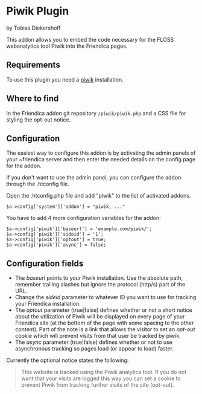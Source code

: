 Piwik Plugin
============

by Tobias Diekershoff 

This addon allows you to embed the code necessary for the FLOSS webanalytics
tool Piwik into the Friendica pages.

Requirements
------------

To use this plugin you need a [piwik](http://piwik.org/) installation.

Where to find
-------------

In the Friendica addon git repository `/piwik/piwik.php` and a CSS file for
styling the opt-out notice.

Configuration
-------------

The easiest way to configure this addon is by activating the admin panels of
your ~friendica server and then enter the needed details on the config page
for the addon.

If you don't want to use the admin panel, you can configure the addon through
the .htconfig file.

Open the .htconfig.php file and add "piwik" to the list of activated addons.

    $a->config['system']['addon'] = "piwik, ..."

You have to add 4 more configuration variables for the addon:

    $a->config['piwik']['baseurl'] = 'example.com/piwik/';
    $a->config['piwik']['sideid'] = '1';
    $a->config['piwik']['optout'] = true;
    $a->config['piwik']['async'] = false;

Configuration fields
---------------------

* The *baseurl* points to your Piwik installation. Use the absolute path,
remember trailing slashes but ignore the protocol (http/s) part of the URL.
* Change the *sideid* parameter to whatever ID you want to use for tracking your
Friendica installation.
* The *optout* parameter (true|false) defines whether or
not a short notice about the utilization of Piwik will be displayed on every
page of your Friendica site (at the bottom of the page with some spacing to the
other content). Part of the note is a link that allows the visitor to set an
_opt-out_ cookie which will prevent visits from that user be tracked by piwik.
* The *async* parameter (true|false) defines whether or not to use asynchronous
tracking so pages load (or appear to load) faster.

Currently the optional notice states the following:

>    This website is tracked using the Piwik analytics tool. If you do not want
>    that your visits are logged this way you can set a cookie to prevent Piwik
>    from tracking further visits of the site (opt-out).

